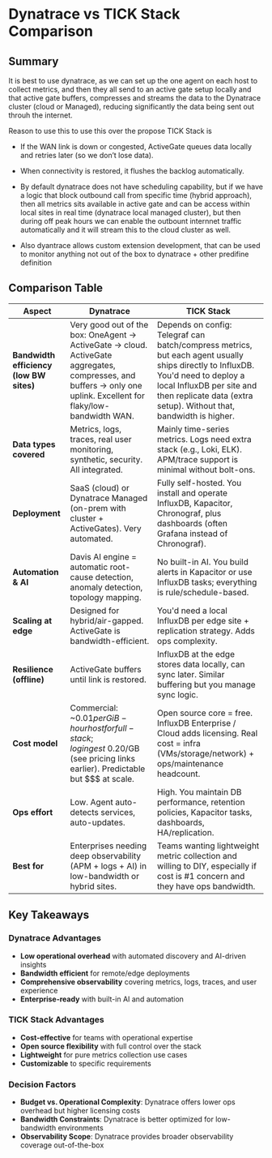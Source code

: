 # Dynatrace vs TICK Stack Comparison

## Summary 
It is best to use dynatrace, as we can set up the one agent on each host to collect metrics, and then they all send to an active gate setup locally and that active gate buffers, compresses and streams the data to the Dynatrace cluster (cloud or Managed), reducing significantly the data being sent out throuh the internet.

Reason to use this to use this over the propose TICK Stack is 

- If the WAN link is down or congested, ActiveGate queues data locally and retries later (so we don’t lose data).

- When connectivity is restored, it flushes the backlog automatically.

- By default dynatrace does not have scheduling capability, but if we have a logic that block outbound call from specific time (hybrid approach), then all metrics sits available in active gate and can be access within local sites in real time (dynatrace local managed cluster), but then during off peak hours we can enable the outbount internnet traffic automatically and it will stream this to the cloud cluster as well. 

- Also dyantrace allows custom extension development, that can be used to monitor anything not out of the box to dynatrace + other predifine definition 

## Comparison Table

| Aspect | Dynatrace | TICK Stack |
|--------|-----------|------------|
| **Bandwidth efficiency (low BW sites)** | Very good out of the box: OneAgent → ActiveGate → cloud. ActiveGate aggregates, compresses, and buffers → only one uplink. Excellent for flaky/low-bandwidth WAN. | Depends on config: Telegraf can batch/compress metrics, but each agent usually ships directly to InfluxDB. You'd need to deploy a local InfluxDB per site and then replicate data (extra setup). Without that, bandwidth is higher. |
| **Data types covered** | Metrics, logs, traces, real user monitoring, synthetic, security. All integrated. | Mainly time-series metrics. Logs need extra stack (e.g., Loki, ELK). APM/trace support is minimal without bolt-ons. |
| **Deployment** | SaaS (cloud) or Dynatrace Managed (on-prem with cluster + ActiveGates). Very automated. | Fully self-hosted. You install and operate InfluxDB, Kapacitor, Chronograf, plus dashboards (often Grafana instead of Chronograf). |
| **Automation & AI** | Davis AI engine = automatic root-cause detection, anomaly detection, topology mapping. | No built-in AI. You build alerts in Kapacitor or use InfluxDB tasks; everything is rule/schedule-based. |
| **Scaling at edge** | Designed for hybrid/air-gapped. ActiveGate is bandwidth-efficient. | You'd need a local InfluxDB per edge site + replication strategy. Adds ops complexity. |
| **Resilience (offline)** | ActiveGate buffers until link is restored. | InfluxDB at the edge stores data locally, can sync later. Similar buffering but you manage sync logic. |
| **Cost model** | Commercial: ~$0.01 per GiB-hour host for full-stack; log ingest ~$0.20/GB (see pricing links earlier). Predictable but $$$ at scale. | Open source core = free. InfluxDB Enterprise / Cloud adds licensing. Real cost = infra (VMs/storage/network) + ops/maintenance headcount. |
| **Ops effort** | Low. Agent auto-detects services, auto-updates. | High. You maintain DB performance, retention policies, Kapacitor tasks, dashboards, HA/replication. |
| **Best for** | Enterprises needing deep observability (APM + logs + AI) in low-bandwidth or hybrid sites. | Teams wanting lightweight metric collection and willing to DIY, especially if cost is #1 concern and they have ops bandwidth. |

## Key Takeaways

### Dynatrace Advantages
- **Low operational overhead** with automated discovery and AI-driven insights
- **Bandwidth efficient** for remote/edge deployments
- **Comprehensive observability** covering metrics, logs, traces, and user experience
- **Enterprise-ready** with built-in AI and automation

### TICK Stack Advantages
- **Cost-effective** for teams with operational expertise
- **Open source flexibility** with full control over the stack
- **Lightweight** for pure metrics collection use cases
- **Customizable** to specific requirements

### Decision Factors
- **Budget vs. Operational Complexity**: Dynatrace offers lower ops overhead but higher licensing costs
- **Bandwidth Constraints**: Dynatrace is better optimized for low-bandwidth environments
- **Observability Scope**: Dynatrace provides broader observability coverage out-of-the-box
